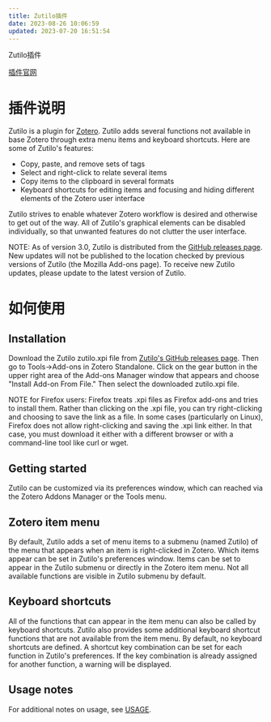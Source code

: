 ```yaml
---
title: Zutilo插件
date: 2023-08-26 10:06:59
updated: 2023-07-20 16:51:54
---
```

Zutilo插件

[插件官网](https://github.com/wshanks/Zutilo)

# 插件说明

Zutilo is a plugin for [Zotero](http://www.zotero.org/). Zutilo adds several functions not available in base Zotero through extra menu items and keyboard shortcuts. Here are some of Zutilo's features:

- Copy, paste, and remove sets of tags
- Select and right-click to relate several items
- Copy items to the clipboard in several formats
- Keyboard shortcuts for editing items and focusing and hiding different elements of the Zotero user interface

Zutilo strives to enable whatever Zotero workflow is desired and otherwise to get out of the way. All of Zutilo's graphical elements can be disabled individually, so that unwanted features do not clutter the user interface.

NOTE: As of version 3.0, Zutilo is distributed from the [GitHub releases page](https://github.com/wshanks/Zutilo/releases). New updates will not be published to the location checked by previous versions of Zutilo (the Mozilla Add-ons page). To receive new Zutilo updates, please update to the latest version of Zutilo.

# 如何使用

## Installation

Download the Zutilo zutilo.xpi file from [Zutilo's GitHub releases page](https://github.com/wshanks/Zutilo/releases). Then go to Tools->Add-ons in Zotero Standalone. Click on the gear button in the upper right area of the Add-ons Manager window that appears and choose "Install Add-on From File." Then select the downloaded zutilo.xpi file.

NOTE for Firefox users: Firefox treats .xpi files as Firefox add-ons and tries to install them. Rather than clicking on the .xpi file, you can try right-clicking and choosing to save the link as a file. In some cases (particularly on Linux), Firefox does not allow right-clicking and saving the .xpi link either. In that case, you must download it either with a different browser or with a command-line tool like curl or wget.

## Getting started

Zutilo can be customized via its preferences window, which can reached via the Zotero Addons Manager or the Tools menu.

## Zotero item menu

By default, Zutilo adds a set of menu items to a submenu (named Zutilo) of the menu that appears when an item is right-clicked in Zotero. Which items appear can be set in Zutilo's preferences window. Items can be set to appear in the Zutilo submenu or directly in the Zotero item menu. Not all available functions are visible in Zutilo submenu by default.

## Keyboard shortcuts

All of the functions that can appear in the item menu can also be called by keyboard shortcuts. Zutilo also provides some additional keyboard shortcut functions that are not available from the item menu. By default, no keyboard shortcuts are defined. A shortcut key combination can be set for each function in Zutilo's preferences. If the key combination is already assigned for another function, a warning will be displayed.

## Usage notes

For additional notes on usage, see [USAGE](https://github.com/wshanks/Zutilo/blob/master/docs/USAGE.md).
